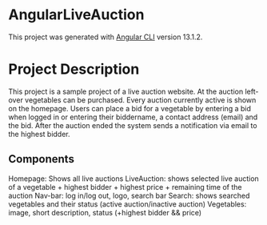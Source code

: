 # AngularLiveAuction

This project was generated with [Angular CLI](https://github.com/angular/angular-cli) version 13.1.2.

# Project Description
This project is a sample project of a live auction website. At the auction left-over vegetables can be purchased. Every auction currently active is shown on the homepage. Users can place a bid for a vegetable by entering a bid when logged in or entering their biddername, a contact address (email) and the bid. After the auction ended the system sends a notification via email to the highest bidder. 

## Components
Homepage: Shows all live auctions
LiveAuction: shows selected live auction of a vegetable + highest bidder + highest price + remaining time of the auction
Nav-bar: log in/log out, logo, search bar
Search: shows searched vegetables and their status (active auction/inactive auction)
Vegetables: image, short description, status (+highest bidder && price)
